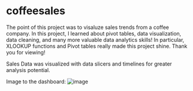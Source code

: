 # coffeesales

The point of this project was to visaluze sales trends from a coffee company. In this project, I learned about pivot tables, data visualization, data cleaning, and many more valuable data analytics skills! In particular, XLOOKUP functions and Pivot tables really made this project shine. Thank you for viewing!

Sales Data was visualized with data slicers and timelines for greater analysis potential. 

Image to the dashboard:
![image](https://github.com/user-attachments/assets/77eec4d4-869e-4f66-9da7-8dfa46901f87)
